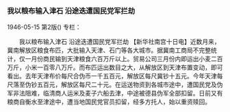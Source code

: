 ### 我以粮布输入津石  沿途迭遭国民党军拦劫

1946-05-15
第2版()
专栏：

　　我以粮布输入津石
    沿途迭遭国民党军拦劫
    【新华社南宫十日电】近数月来，冀南解放区粮食布匹，大批输入天津、石门等各大城市。据冀南工商局不完整统计，仅一月份商民输到天津粮食六百万斤以上。贸易公司三月份内即运出小麦二百万斤，小米一百零八万斤。而布匹运出数目之大，从解放区到天津布置变动，即可看出。去年天津布价每尺合伪币一千五百元，解放区每尺冀钞十五元。今年天津每尺落至伪钞五百元，解放区每尺二十元。在运送物资到各城市途中，遭国民党及伪军非法阻难，临清商人运米及麦子六船去津，中途被德县伪军全部扣留。日前又有粮商自衡水至津途中，遭当地国民党官员扣留，经多方托人，始以重资赎回。
